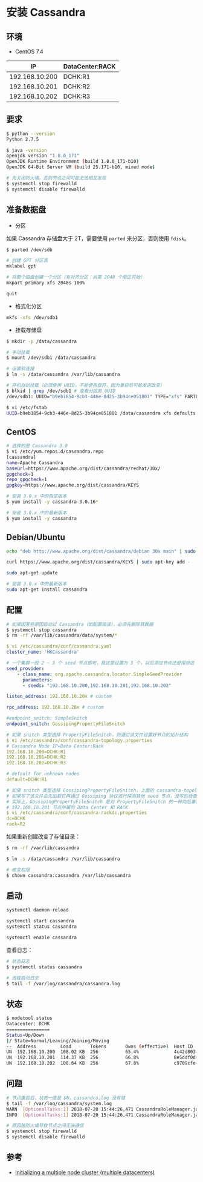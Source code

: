 # 安装 Cassandra

## 环境

* CentOS 7.4

| IP             | DataCenter:RACK |
| -------------- | --------------- |
| 192.168.10.200 | DCHK:R1         |
| 192.168.10.201 | DCHK:R2         |
| 192.168.10.202 | DCHK:R3         |

## 要求

```bash
$ python --version
Python 2.7.5

$ java -version
openjdk version "1.8.0_171"
OpenJDK Runtime Environment (build 1.8.0_171-b10)
OpenJDK 64-Bit Server VM (build 25.171-b10, mixed mode)
```

```bash
# 先关闭防火墙，否则节点之间可能无法相互发现
$ systemctl stop firewalld
$ systemctl disable firewalld
```

## 准备数据盘

* 分区

如果 Cassandra 存储盘大于 2T，需要使用 `parted` 来分区，否则使用 `fdisk`。

```bash
$ parted /dev/sdb

# 创建 GPT 分区表
mklabel gpt

# 将整个磁盘创建一个分区（有对齐分区：从第 2048 个扇区开始）
mkpart primary xfs 2048s 100%

quit
```

* 格式化分区

```bash
mkfs -xfs /dev/sdb1
```

* 挂载存储盘

```bash
$ mkdir -p /data/cassandra

# 手动挂载
$ mount /dev/sdb1 /data/cassandra

# 设置软连接
$ ln -s /data/cassandra /var/lib/cassandra

# 开机自动挂载（必须使用 UUID，不能使用盘符，因为重启后可能发送改变）
$ blkid | grep /dev/sdb1 # 查看分区的 UUID
/dev/sdb1: UUID="b9eb1854-9cb3-446e-8d25-3b94ce051801" TYPE="xfs" PARTLABEL="primary" PARTUUID="17c66ee5-7fdb-4d9e-bb71-020e71fe5363"

$ vi /etc/fstab
UUID=b9eb1854-9cb3-446e-8d25-3b94ce051801 /data/cassandra xfs defaults 0 0
```

## CentOS

```bash
# 选择的是 Cassandra 3.0
$ vi /etc/yum.repos.d/cassandra.repo
[cassandra]
name=Apache Cassandra
baseurl=https://www.apache.org/dist/cassandra/redhat/30x/
gpgcheck=1
repo_gpgcheck=1
gpgkey=https://www.apache.org/dist/cassandra/KEYS
```

```bash
# 安装 3.0.x 中的指定版本
$ yum install -y cassandra-3.0.16*

# 安装 3.0.x 中的最新版本
$ yum install -y cassandra
```

## Debian/Ubuntu

```bash
echo "deb http://www.apache.org/dist/cassandra/debian 30x main" | sudo tee -a /etc/apt/sources.list.d/cassandra.sources.list

curl https://www.apache.org/dist/cassandra/KEYS | sudo apt-key add -

sudo apt-get update

# 安装 3.0.x 中的最新版本
sudo apt-get install cassandra
```

## 配置

```bash
# 如果因某些原因启动过 Cassandra（如配置错误），必须先删除其数据
$ systemctl stop cassandra
$ rm -rf /var/lib/cassandra/data/system/*
```

```yaml
$ vi /etc/cassandra/conf/cassandra.yaml
cluster_name: 'HKCassandra'

# 一个集群一般 2 ~ 3 个 seed 节点即可，我这里设置为 3 个，以后添加节点还是保持这 3 个 seed
seed_provider:
    - class_name: org.apache.cassandra.locator.SimpleSeedProvider
      parameters:
      - seeds: "192.168.10.200,192.168.10.201,192.168.10.202"

listen_address: 192.168.10.20x # custom

rpc_address: 192.168.10.20x # custom

#endpoint_snitch: SimpleSnitch
endpoint_snitch: GossipingPropertyFileSnitch
```

```yaml
# 如果 snitch 类型选择 PropertyFileSnitch，则通过该文件设置好节点的拓扑结构
$ vi /etc/cassandra/conf/cassandra-topology.properties
# Cassandra Node IP=Data Center:Rack
192.168.10.200=DCHK:R1
192.168.10.201=DCHK:R2
192.168.10.202=DCHK:R3

# default for unknown nodes
default=DCHK:R1
```

```yaml
# 如果 snitch 类型选择 GossipingPropertyFileSnitch，上面的 cassandra-topology.properties 文件可写可不写，
# 如果写了该文件会先加载它再通过 Gossiping 协议进行探测其他 seed 节点，没写的话直接通过 Gossiping 协议进行探测
# 实际上，GossipingPropertyFileSnitch 是对 PropertyFileSnitch 的一种向后兼容
# 192.168.10.201 节点所属的 Data Center 和 RACK
$ vi /etc/cassandra/conf/cassandra-rackdc.properties
dc=DCHK
rack=R2
```

如果重新创建改变了存储目录：

```bash
$ rm -rf /var/lib/cassandra

$ ln -s /data/cassandra /var/lib/cassandra

# 改变权限
$ chown cassandra:cassandra /var/lib/cassandra
```

## 启动

```bash
systemctl daemon-reload

systemctl start cassandra
systemctl status cassandra

systemctl enable cassandra
```

查看日志：

```bash
# 状态日志
$ systemctl status cassandra

# 进程启动日志
$ tail -f /var/log/cassandra/cassandra.log
```

## 状态

```bash
$ nodetool status
Datacenter: DCHK
================
Status=Up/Down
|/ State=Normal/Leaving/Joining/Moving
--  Address         Load       Tokens       Owns (effective)  Host ID                               Rack
UN  192.168.10.200  108.02 KB  256          65.4%             4c42d803-d256-4863-8c7c-e1ab353c5bbe  R2
UN  192.168.10.201  114.37 KB  256          66.8%             8e5ddf0d-377b-44e6-87e4-4540c7096f23  R2
UN  192.168.10.202  108.64 KB  256          67.8%             c9709cfe-c755-4073-ab02-00038257e073  R4
```

## 问题

```bash
# 节点重启后，状态一直是 DN，cassandra.log 没有错
$ tail -f /var/log/cassandra/system.log
WARN  [OptionalTasks:1] 2018-07-20 15:44:26,471 CassandraRoleManager.java:360 - CassandraRoleManager skipped default role setup: some nodes were not ready
INFO  [OptionalTasks:1] 2018-07-20 15:44:26,471 CassandraRoleManager.java:399 - Setup task failed with error, rescheduling

# 原因是防火墙导致节点之间无法通信
$ systemctl stop firewalld
$ systemctl disable firewalld
```

## 参考

* [Initializing a multiple node cluster (multiple datacenters)](https://docs.datastax.com/en/cassandra/3.0/cassandra/initialize/initMultipleDS.html)